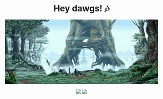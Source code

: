 <h1 align="center">Hey dawgs! 🎶</h1>

<p align="center"><img src="NW0mK39.gif" alt="uwu"></p>
<p align="center">
  <img src="https://api.visitorbadge.io/api/visitors?path=whatcolorisyourbugati&countColor=%23e37383" />
  <img src="https://img.shields.io/github/followers/whatcolorisyourbugati?color=e37383&style=for-the-badge&logo=github&label=Follow">
</p>
